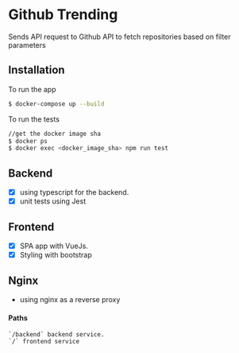 # Github Trending
Sends API request to Github API to fetch repositories based on filter parameters

## Installation
To run the app
```bash
$ docker-compose up --build
```

To run the tests
```bash
//get the docker image sha
$ docker ps
$ docker exec <docker_image_sha> npm run test
```

## Backend
- [x] using typescript for the backend.
- [x] unit tests using Jest

## Frontend
- [x] SPA app with VueJs.
- [x] Styling with bootstrap

## Nginx
- using nginx as a reverse proxy 

#### Paths 
    `/backend` backend service.
    `/` frontend service